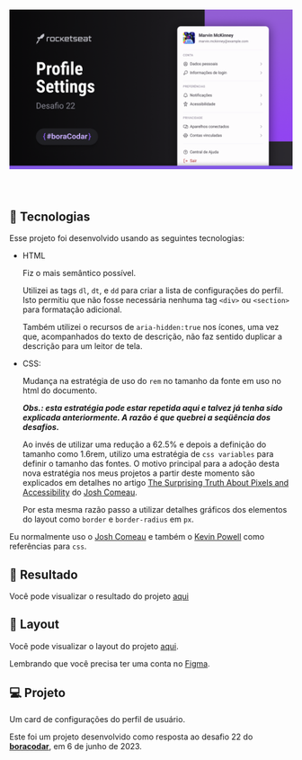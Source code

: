 <h1 align="center">
    <img alt="Profile settings" src=".github/cover.png" />
</h1>

<br>

## 🧪 Tecnologias

Esse projeto foi desenvolvido usando as seguintes tecnologias:

- HTML

  Fiz o mais semântico possível.

  Utilizei as tags `dl`, `dt`, e `dd` para criar a lista de configurações do perfil. Isto permitiu que não fosse necessária nenhuma tag `<div>` ou `<section>` para formatação adicional.

  Também utilizei o recursos de `aria-hidden:true` nos ícones, uma vez que, acompanhados do texto de descrição, não faz sentido duplicar a descrição para um leitor de tela.

- CSS:

  Mudança na estratégia de uso do `rem` no tamanho da fonte em uso no html do documento.

  **_Obs.: esta estratégia pode estar repetida aqui e talvez já tenha sido explicada anteriormente. A razão é que quebrei a seqüência dos desafios._**

  Ao invés de utilizar uma redução a 62.5% e depois a definição do tamanho como 1.6rem, utilizo uma estratégia de `css variables` para definir o tamanho das fontes. O motivo principal para a adoção desta nova estratégia nos meus projetos a partir deste momento são explicados em detalhes no artigo [The Surprising Truth About Pixels and Accessibility](https://www.joshwcomeau.com/css/surprising-truth-about-pixels-and-accessibility/) do [Josh Comeau](https://www.joshwcomeau.com).

  Por esta mesma razão passo a utilizar detalhes gráficos dos elementos do layout como `border` e `border-radius` em `px`.

Eu normalmente uso o [Josh Comeau](https://www.joshwcomeau.com) e também o [Kevin Powell]() como referências para `css`.

## 🎯 Resultado

Você pode visualizar o resultado do projeto [aqui]()

## 🔖 Layout

Você pode visualizar o layout do projeto [aqui](https://www.figma.com/community/file/1245736372337157133).

Lembrando que você precisa ter uma conta no [Figma](http://figma.com/).

## 💻 Projeto

Um card de configurações do perfil de usuário.

Este foi um projeto desenvolvido como resposta ao desafio 22 do **[boracodar](https://boracodar.dev/#)**, em 6 de junho de 2023.
